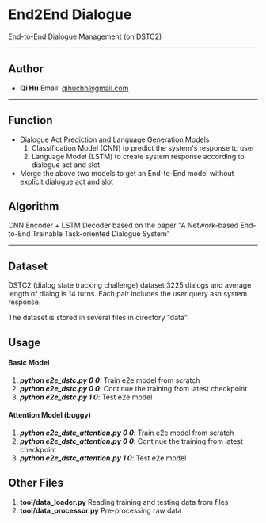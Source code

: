 # __End2End Dialogue__
End-to-End Dialogue Management (on DSTC2)
___
## Author
* __Qi Hu__ Email: qihuchn@gmail.com

___
## Function
 * Dialogue Act Prediction and Language Generation Models
   1. Classification Model (CNN) to predict the system's response to user
   2. Language Model (LSTM) to create system response according to dialogue act and slot
 * Merge the above two models to get an End-to-End model without explicit dialogue act and slot
## Algorithm
CNN Encoder + LSTM Decoder based on the paper "A Network-based End-to-End Trainable Task-oriented Dialogue System"
___

## Dataset
DSTC2 (dialog state tracking challenge) dataset
3225 dialogs and average length of dialog is 14 turns. Each pair includes the user query asn system response.

The dataset is stored in several files in directory "data".

## Usage
#### Basic Model
  1. __*python e2e_dstc.py 0 0*__: Train e2e model from scratch
  2. __*python e2e_dstc.py 0 0*__: Continue the training from latest checkpoint 
  3. __*python e2e_dstc.py 1 0*__: Test e2e model

#### Attention Model (buggy)
  1. __*python e2e_dstc_attention.py 0 0*__: Train e2e model from scratch
  2. __*python e2e_dstc_attention.py 0 0*__: Continue the training from latest checkpoint 
  3. __*python e2e_dstc_attention.py 1 0*__: Test e2e model

## Other Files
1. __tool/data_loader.py__
   Reading training and testing data from files
2. __tool/data_processor.py__
   Pre-processing raw data
